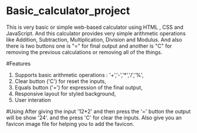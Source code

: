 # Basic_calculator_project
This is very basic or simple web-based calculator using HTML , CSS and JavaScript. And this calculator provides very simple arithmetic operations like Addition, Subtraction, Multiplication, Division and Modulus. And also there is two buttons one is "=" for final output and another is "C" for removing the previous calculations or removing all of the things.

#Features
1. Supports basic arithmetic operations : '+','-','*','/','%',
2. Clear button ('C') for reset the inputs,
3. Equals button ('=') for expression of the final output,
4. Responsive layout for styled background,
5. User interation

#Using 
After giving the input '12*2' and then press the '=' button the output will be show '24'. and the press 'C' for clear the inputs.
Also give you an favicon image file for helping you to add the favicon.
